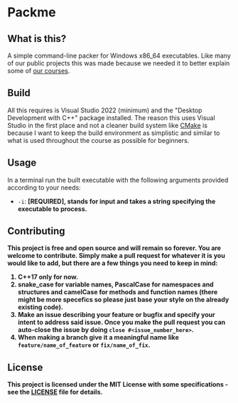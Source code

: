 # Packme

## What is this?

A simple command-line packer for Windows x86_64 executables. Like many of our public projects this was made because we needed it to better explain 
some of [our courses](https://haxo.games/courses).

## Build

All this requires is Visual Studio 2022 (minimum) and the "Desktop Development with C++" package installed. The reason this uses Visual Studio in the first place and not a
cleaner build system like [CMake](https://cmake.org/) is because I want to keep the build environment as simplistic and similar to what is used throughout the course as possible for beginners.

## Usage

In a terminal run the built executable with the following arguments provided according to your needs:
- `-i`: <b>[REQUIRED]<b>, stands for input and takes a string specifying the executable to process.

## Contributing

This project is free and open source and will remain so forever. You are welcome to contribute. Simply make a pull request for whatever it is you would like to add, but
there are a few things you need to keep in mind:
1. C++17 only for now.
2. snake_case for variable names, PascalCase for namespaces and structures and camelCase for methods and function names (there might be more specefics so please just
base your style on the already existing code).
3. Make an issue describing your feature or bugfix and specify your intent to address said issue. Once you make the pull request you can auto-close the issue by doing `close #<issue_number_here>`.
4. When making a branch give it a meaningful name like `feature/name_of_feature` or `fix/name_of_fix`.

## License

This project is licensed under the MIT License with some specifications - see the [LICENSE](LICENSE) file for details.